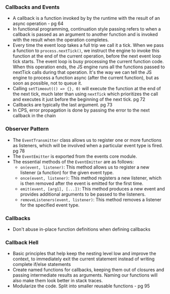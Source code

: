### Callbacks and Events
- A callback is a function invoked by by the runtime with the result of an async operation - pg 64
- In functional programming, continuation style passing refers to when a callback is passed as an argument to another function and is invoked with the result when the operation completes.
- Every time the event loop takes a full trip we call it a tick. When we pass a function to `process.nextTick()`, we instruct the engine to invoke this function at the end of the current operation, before the next event loop tick starts. The event loop is busy processing the current function code. When this operation ends, the JS engine runs all the functions passed to nextTick calls during that operation. It's the way we can tell the JS engine to process a function async (after the current function), but as soon as possible, not to queue it.
- Calling `setTimeout(() => {}, 0)` will execute the function at the end of the next tick, much later than using `nextTick` which prioritizes the call and executes it just before the beginning of the next tick.
pg 72
- Callbacks are typically the last argument. pg 73
- In CPS, error propagation is done by passing the error to the next callback in the chain

### Observer Pattern

- The `EventTransmitter` class allows us to register one or more functions as listeners, which will be involved when a particular event type is fired. pg 78
- The `EventEmitter` is exported from the events core module.
- The essential methods of the `EventEmitter` are as follows:
	- `on(event, listener)`: This method allows us to register a new listener (a function) for the given event type.
	- `once(event, listener)`: This method registers a new listener, which is then removed after the event is emitted for the first time.
	- `emit(event, [arg1], [...])`: This method produces a new event and provides additional arguments to be passed to the listeners.
	- `removeListeners(event, listener)`: This method removes a listener for the specified event type.

### Callbacks

- Don't abuse in-place function definitions when defining callbacks

### Callback Hell

- Basic principles that help keep the nesting level low and improve the context, to immediately exit the current statement instead of writing complete if/else statements
- Create named functions for callbacks, keeping them out of closures and passing intermediate results as arguments. Naming our functions will also make them look better in stack traces.
- Modularize the code. Split into smaller reusable functions - pg 95
